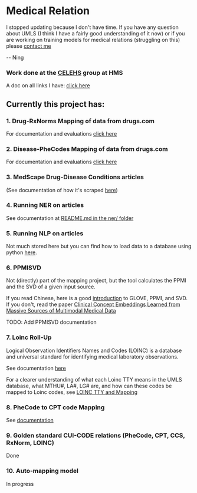 # Medical Relation
I stopped updating because I don't have time. 
If you have any question about UMLS (I think I have a fairly good understanding of it now) or if you are working on training models for medical relations (struggling on this) please [contact me](yining_hua@college.harvard.edu)

-- Ning

### Work done at the [CELEHS](https://celehs.hms.harvard.edu/) group at HMS
A doc on all links I have: [click here](https://docs.google.com/document/d/1bUWSk_qSs-gtChQsYYjqabRDIDAZKYCUQwg0QiDXU6I/edit?usp=sharing)

## Currently this project has:
### 1. Drug-RxNorms Mapping of data from drugs.com
For documentation and evaluations [click here](https://docs.google.com/document/d/1_Z5ddvA3-F_kr7k873oCFksNscmLST6nmONuf3WSbTI/edit?usp=sharing)

### 2. Disease-PheCodes Mapping of data from drugs.com
For documentation and evaluations [click here](https://docs.google.com/document/d/1KUbgcE6ODoSuk-Nxhq9kiDf0zVGkKbUeqqnBXA8bDD4/edit?usp=sharing)

### 3. MedScape Drug-Disease Conditions articles 
(See documentation of how it's scraped [here](https://docs.google.com/document/d/1braCaXNtjnTiuPc64KEnI0rDJGbmDJfgS_MYgKwARGk/edit?usp=sharing))

### 4. Running NER on articles
See documentation at [README.md in the ner/ folder](https://github.com/ningkko/UMLS-Mapping/blob/master/ner/README.md)

### 5. Running NLP on articles
Not much stored here but you can find how to load data to a database using python [here](https://github.com/ningkko/UMLS-Mapping/tree/master/nlp).

### 6. PPMISVD
Not (directly) part of the mapping project, but the tool calculates the PPMI and the SVD of a given input source.

If you read Chinese, here is a good [introduction](https://www.zhongxiaoping.cn/2019/03/09/GLOVE,PPMI,SVD/) to GLOVE, PPMI, and SVD.\
If you don't, read the paper [Clinical Concept Embeddings Learned from Massive Sources of Multimodal
Medical Data](https://arxiv.org/pdf/1804.01486.pdf)

TODO: Add PPMISVD documentation 

### 7. Loinc Roll-Up
Logical Observation Identifiers Names and Codes (LOINC) is a database and universal standard for identifying medical laboratory observations. 

See documentation [here](https://docs.google.com/document/d/1fMmjrmlKOHVhPnxR3My1TnL4azSzdA_7BSg7912uz2c/edit?usp=sharing
)

For a clearer understanding of what each Loinc TTY means in the UMLS database, what MTHU#, LA#, LG# are, and how can these codes be mapped to Loinc codes, see [LOINC TTY and Mapping](https://docs.google.com/document/d/1_OTmCOjJtNM2A-W7OpLRBlxHBJYsB5BlmhFaDLGsEnQ/edit?usp=sharing)

### 8. PheCode to CPT code Mapping
See [documentation](https://docs.google.com/document/d/1Hh0aPIVisUUo2T2cMcYDL8b4ya-qyDvR4FOqTtPh_a8/edit?usp=sharing)


### 9. Golden standard CUI-CODE relations (PheCode, CPT, CCS, RxNorm, LOINC)
Done

### 10. Auto-mapping model
In progress
